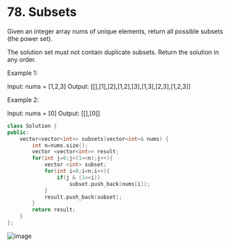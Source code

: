 # 78. Subsets

Given an integer array nums of unique elements, return all possible subsets (the power set).

The solution set must not contain duplicate subsets. Return the solution in any order.

Example 1:

Input: nums = [1,2,3]
Output: [[],[1],[2],[1,2],[3],[1,3],[2,3],[1,2,3]]


Example 2:

Input: nums = [0]
Output: [[],[0]]

```cpp
class Solution {
public:
    vector<vector<int>> subsets(vector<int>& nums) {
        int n=nums.size();
        vector <vector<int>> result;
        for(int j=0;j<(1<<n);j++){
            vector <int> subset;
            for(int i=0;i<n;i++){
                if(j & (1<<i))
                    subset.push_back(nums[i]);
            }
            result.push_back(subset);
        }
        return result;
    }
};
```
![image](https://github.com/user-attachments/assets/11fbd7a8-c7d1-4262-ba09-b9ee92c90ce7)

